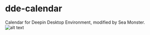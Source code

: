 # dde-calendar
Calendar for Deepin Desktop Environment, modified by Sea Monster.
![alt text](https://s14.postimg.org/4geulplyn/sidebyside.png?dl=1)
